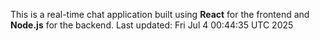 This is a real-time chat application built using **React** for the frontend and **Node.js** for the backend.
Last updated: Fri Jul  4 00:44:35 UTC 2025
